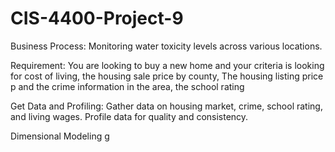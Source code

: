 # CIS-4400-Project-9
Business Process: Monitoring water toxicity levels across various locations.

Requirement: You are looking to buy a new home and your criteria is looking for cost of living, the housing sale price by county, The housing listing price p and the crime information in the area, the school rating

Get Data and Profiling: Gather data on housing market, crime, school rating, and living wages. Profile data for quality and consistency.

Dimensional Modeling
g


